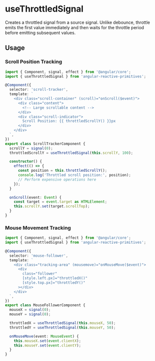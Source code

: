 # useThrottledSignal

Creates a throttled signal from a source signal. Unlike debounce, throttle emits the first value immediately and then waits for the throttle period before emitting subsequent values.

## Usage

### Scroll Position Tracking

```ts
import { Component, signal, effect } from '@angular/core';
import { useThrottledSignal } from 'angular-reactive-primitives';

@Component({
  selector: 'scroll-tracker',
  template: `
    <div class="scroll-container" (scroll)="onScroll($event)">
      <div class="content">
        <!-- Large scrollable content -->
      </div>
      <div class="scroll-indicator">
        Scroll Position: {{ throttledScrollY() }}px
      </div>
    </div>
  `,
})
export class ScrollTrackerComponent {
  scrollY = signal(0);
  throttledScrollY = useThrottledSignal(this.scrollY, 100);

  constructor() {
    effect(() => {
      const position = this.throttledScrollY();
      console.log('Throttled scroll position:', position);
      // Perform expensive operations here
    });
  }

  onScroll(event: Event) {
    const target = event.target as HTMLElement;
    this.scrollY.set(target.scrollTop);
  }
}
```

### Mouse Movement Tracking

```ts
import { Component, signal, effect } from '@angular/core';
import { useThrottledSignal } from 'angular-reactive-primitives';

@Component({
  selector: 'mouse-follower',
  template: `
    <div class="tracking-area" (mousemove)="onMouseMove($event)">
      <div
        class="follower"
        [style.left.px]="throttledX()"
        [style.top.px]="throttledY()"
      ></div>
    </div>
  `,
})
export class MouseFollowerComponent {
  mouseX = signal(0);
  mouseY = signal(0);

  throttledX = useThrottledSignal(this.mouseX, 50);
  throttledY = useThrottledSignal(this.mouseY, 50);

  onMouseMove(event: MouseEvent) {
    this.mouseX.set(event.clientX);
    this.mouseY.set(event.clientY);
  }
}
```
